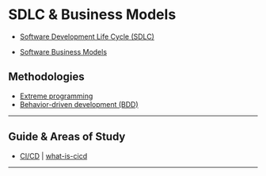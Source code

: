 SDLC & Business Models
=======================


- [Software Development Life Cycle (SDLC)](SoftwareDevelopmentLifeCycle.MD)


- [Software Business Models](BusinessModel.md)


Methodologies
-----------------------

* [Extreme programming](https://en.wikipedia.org/wiki/Extreme_programming)
* [Behavior-driven development (BDD)](https://en.wikipedia.org/wiki/Behavior-driven_development)


-----------------------------------------------------------------------------------------------------

Guide & Areas of Study
-----------------------


* [CI/CD](https://en.wikipedia.org/wiki/CI/CD) | [what-is-cicd](https://www.synopsys.com/glossary/what-is-cicd.html)


-----------------------------------------------------------------------------------------------------